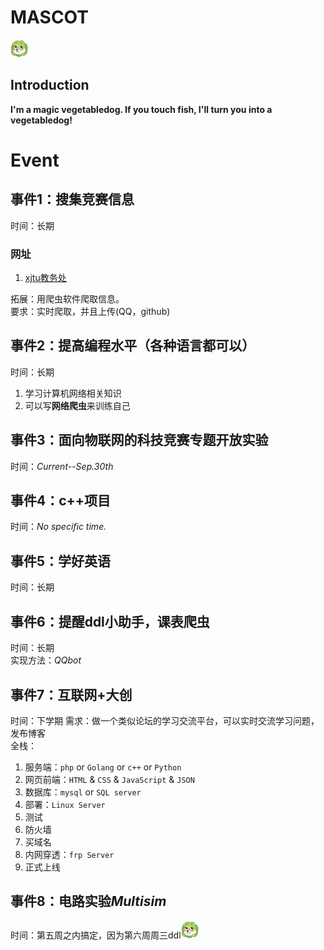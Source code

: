 # MASCOT
![vegetabledog](https://github.com/abdtyx/RepoForCommunication/blob/dev/vegetabledog.png)
## Introduction
__I'm a magic vegetabledog. If you touch fish, I'll turn you into a vegetabledog!__
# Event
## 事件1：搜集竞赛信息
时间：长期  
### 网址
1. [xjtu教务处](http://dean.xjtu.edu.cn)  

拓展：用爬虫软件爬取信息。  
要求：实时爬取，并且上传(QQ，github)  


## 事件2：提高编程水平（各种语言都可以）
时间：长期  
1. 学习计算机网络相关知识
2. 可以写**网络爬虫**来训练自己


## 事件3：面向物联网的科技竞赛专题开放实验
时间：_Current--Sep.30th_  
 

## 事件4：c++项目
时间：_No specific time._  


## 事件5：学好英语
时间：长期  


## 事件6：提醒ddl小助手，课表爬虫
时间：长期  
实现方法：_QQbot_  


## 事件7：互联网+大创
时间：下学期
需求：做一个类似论坛的学习交流平台，可以实时交流学习问题，发布博客  
全栈：  
1. 服务端：`php` or `Golang` or `c++` or `Python`  
2. 网页前端：`HTML` & `CSS` & `JavaScript` & `JSON`  
3. 数据库：`mysql` or `SQL server`  
4. 部署：`Linux Server`  
5. 测试  
6. 防火墙  
7. 买域名  
8. 内网穿透：`frp Server`  
9. 正式上线  


## 事件8：电路实验*Multisim*
时间：第五周之内搞定，因为第六周周三ddl![vegetabledog](https://github.com/abdtyx/RepoForCommunication/blob/dev/vegetabledog.png)
